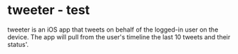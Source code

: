 tweeter - test
=======

tweeter is an iOS app that tweets on behalf of the logged-in user on the device. The app will pull from the user's timeline the last 10 tweets and their status'.
